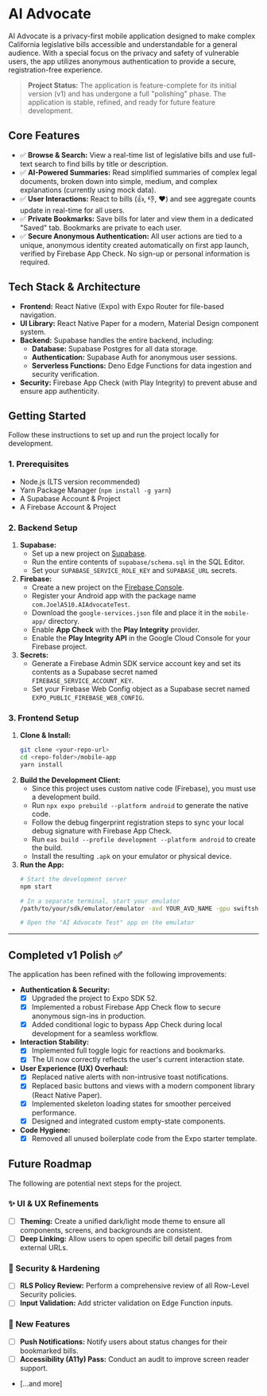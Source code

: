 # AI Advocate

AI Advocate is a privacy-first mobile application designed to make complex California legislative bills accessible and understandable for a general audience. With a special focus on the privacy and safety of vulnerable users, the app utilizes anonymous authentication to provide a secure, registration-free experience.

> **Project Status:** The application is feature-complete for its initial version (v1) and has undergone a full "polishing" phase. The application is stable, refined, and ready for future feature development.

## Core Features

-   ✅ **Browse & Search:** View a real-time list of legislative bills and use full-text search to find bills by title or description.
-   ✅ **AI-Powered Summaries:** Read simplified summaries of complex legal documents, broken down into simple, medium, and complex explanations (currently using mock data).
-   ✅ **User Interactions:** React to bills (👍, 👎, ❤️) and see aggregate counts update in real-time for all users.
-   ✅ **Private Bookmarks:** Save bills for later and view them in a dedicated "Saved" tab. Bookmarks are private to each user.
-   ✅ **Secure Anonymous Authentication:** All user actions are tied to a unique, anonymous identity created automatically on first app launch, verified by Firebase App Check. No sign-up or personal information is required.

## Tech Stack & Architecture

-   **Frontend:** React Native (Expo) with Expo Router for file-based navigation.
-   **UI Library:** React Native Paper for a modern, Material Design component system.
-   **Backend:** Supabase handles the entire backend, including:
    -   **Database:** Supabase Postgres for all data storage.
    -   **Authentication:** Supabase Auth for anonymous user sessions.
    -   **Serverless Functions:** Deno Edge Functions for data ingestion and security verification.
-   **Security:** Firebase App Check (with Play Integrity) to prevent abuse and ensure app authenticity.

## Getting Started

Follow these instructions to set up and run the project locally for development.

### 1. Prerequisites

-   Node.js (LTS version recommended)
-   Yarn Package Manager (`npm install -g yarn`)
-   A Supabase Account & Project
-   A Firebase Account & Project

### 2. Backend Setup

1.  **Supabase:**
    -   Set up a new project on [Supabase](https://supabase.com/).
    -   Run the entire contents of `supabase/schema.sql` in the SQL Editor.
    -   Set your `SUPABASE_SERVICE_ROLE_KEY` and `SUPABASE_URL` secrets.
2.  **Firebase:**
    -   Create a new project on the [Firebase Console](https://console.firebase.google.com/).
    -   Register your Android app with the package name `com.JoelA510.AIAdvocateTest`.
    -   Download the `google-services.json` file and place it in the `mobile-app/` directory.
    -   Enable **App Check** with the **Play Integrity** provider.
    -   Enable the **Play Integrity API** in the Google Cloud Console for your Firebase project.
3.  **Secrets:**
    -   Generate a Firebase Admin SDK service account key and set its contents as a Supabase secret named `FIREBASE_SERVICE_ACCOUNT_KEY`.
    -   Set your Firebase Web Config object as a Supabase secret named `EXPO_PUBLIC_FIREBASE_WEB_CONFIG`.

### 3. Frontend Setup

1.  **Clone & Install:**
    ```bash
    git clone <your-repo-url>
    cd <repo-folder>/mobile-app
    yarn install
    ```
2.  **Build the Development Client:**
    *   Since this project uses custom native code (Firebase), you must use a development build.
    *   Run `npx expo prebuild --platform android` to generate the native code.
    *   Follow the debug fingerprint registration steps to sync your local debug signature with Firebase App Check.
    *   Run `eas build --profile development --platform android` to create the build.
    *   Install the resulting `.apk` on your emulator or physical device.
3.  **Run the App:**
    ```bash
    # Start the development server
    npm start
    
    # In a separate terminal, start your emulator
    /path/to/your/sdk/emulator/emulator -avd YOUR_AVD_NAME -gpu swiftshader_indirect
    
    # Open the "AI Advocate Test" app on the emulator
    ```

---

## Completed v1 Polish ✅

The application has been refined with the following improvements:

-   **Authentication & Security:**
    -   [x] Upgraded the project to Expo SDK 52.
    -   [x] Implemented a robust Firebase App Check flow to secure anonymous sign-ins in production.
    -   [x] Added conditional logic to bypass App Check during local development for a seamless workflow.
-   **Interaction Stability:**
    -   [x] Implemented full toggle logic for reactions and bookmarks.
    -   [x] The UI now correctly reflects the user's current interaction state.
-   **User Experience (UX) Overhaul:**
    -   [x] Replaced native alerts with non-intrusive toast notifications.
    -   [x] Replaced basic buttons and views with a modern component library (React Native Paper).
    -   [x] Implemented skeleton loading states for smoother perceived performance.
    -   [x] Designed and integrated custom empty-state components.
-   **Code Hygiene:**
    -   [x] Removed all unused boilerplate code from the Expo starter template.

## Future Roadmap

The following are potential next steps for the project.

### ✨ UI & UX Refinements

-   [ ] **Theming:** Create a unified dark/light mode theme to ensure all components, screens, and backgrounds are consistent.
-   [ ] **Deep Linking:** Allow users to open specific bill detail pages from external URLs.

### 🔐 Security & Hardening

-   [ ] **RLS Policy Review:** Perform a comprehensive review of all Row-Level Security policies.
-   [ ] **Input Validation:** Add stricter validation on Edge Function inputs.

### 🚀 New Features

-   [ ] **Push Notifications:** Notify users about status changes for their bookmarked bills.
-   [ ] **Accessibility (A11y) Pass:** Conduct an audit to improve screen reader support.
-   [...and more]